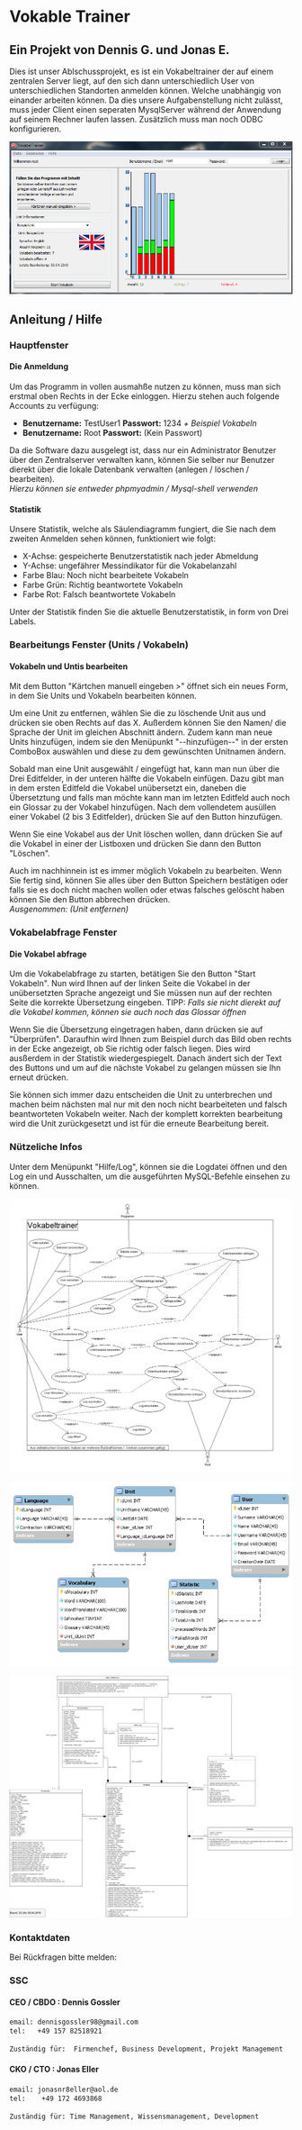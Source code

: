 # Vokable Trainer

## Ein Projekt von Dennis G. und Jonas E.

Dies ist unser Ablschussprojekt, es ist ein Vokabeltrainer der auf einem zentralen Server liegt, auf den sich dann unterschiedlich User von unterschiedlichen Standorten anmelden können. Welche unabhängig von einander arbeiten können. Da dies unsere Aufgabenstellung nicht zulässt, muss jeder Client einen seperaten MysqlServer während der Anwendung auf seinem Rechner laufen lassen. Zusätzlich muss man noch ODBC konfigurieren. 

![](https://github.com/DennisGoss99/Projekt-Voc/blob/master/Resources/pictures/MianFormBeispielBild.PNG?raw=true "MianFormBeispielBild")
## Anleitung / Hilfe

### Hauptfenster

#### Die Anmeldung

Um das Programm in vollen ausmahße nutzen zu können, muss man sich erstmal oben Rechts in der Ecke einloggen. Hierzu stehen auch folgende Accounts zu verfügung:
* **Benutzername:** TestUser1 **Passwort:** 1234 	*+ Beispiel Vokabeln*	
* **Benutzername:** Root 	**Passwort:** (Kein Passwort)

Da die Software dazu ausgelegt ist, dass nur ein Administrator Benutzer über den Zentralserver verwalten kann, können Sie selber nur Benutzer dierekt über die lokale Datenbank verwalten (anlegen / löschen / bearbeiten).  
*Hierzu können sie entweder phpmyadmin / Mysql-shell verwenden*
 
#### Statistik 

Unsere Statistik, welche als Säulendiagramm fungiert, die Sie nach dem zweiten Anmelden sehen können, funktioniert wie folgt: 

* X-Achse: gespeicherte Benutzerstatistik nach jeder Abmeldung  
* Y-Achse: ungefährer Messindikator für die Vokabelanzahl  
* Farbe Blau: Noch nicht bearbeitete Vokabeln
* Farbe Grün: Richtig beantwortete Vokabeln
* Farbe Rot: Falsch beantwortete Vokabeln

Unter der Statistik finden Sie die aktuelle Benutzerstatistik, in form von Drei Labels. 

### Bearbeitungs Fenster (Units / Vokabeln)

#### Vokabeln und Untis bearbeiten

Mit dem Button "Kärtchen manuell eingeben >" öffnet sich ein neues Form, in dem Sie Units und Vokabeln bearbeiten können. 

Um eine Unit zu entfernen, wählen Sie die zu löschende Unit aus und drücken sie oben Rechts auf das X.
Außerdem können Sie den Namen/ die Sprache der Unit im gleichen Abschnitt ändern.
Zudem kann man neue Units hinzufügen, indem sie den Menüpunkt "--hinzufügen--" in der ersten ComboBox auswählen und diese zu dem gewünschten Unitnamen ändern.

Sobald man eine Unit ausgewählt / eingefügt hat, kann man nun über die Drei Editfelder, in der unteren hälfte die Vokabeln einfügen. 
Dazu gibt man in dem ersten Editfeld die Vokabel unübersetzt ein, daneben die Übersetztung und falls man möchte kann man im letzten Editfeld auch noch ein Glossar zu der Vokabel hinzufügen. Nach dem vollendetem ausüllen einer Vokabel (2 bis 3 Editfelder), drücken Sie auf den Button hinzufügen. 

Wenn Sie eine Vokabel aus der Unit löschen wollen, dann drücken Sie auf die Vokabel in einer der Listboxen und drücken Sie dann den Button "Löschen".

Auch im nachhinnein ist es immer möglich Vokabeln zu bearbeiten.
Wenn Sie fertig sind, können Sie alles über den Button Speichern bestätigen oder falls sie es doch nicht machen wollen oder etwas falsches gelöscht haben können Sie den Button abbrechen drücken.  
*Ausgenommen: (Unit entfernen)*

### Vokabelabfrage Fenster

#### Die Vokabel abfrage

Um die Vokabelabfrage zu starten, betätigen Sie den Button "Start Vokabeln".
Nun wird Ihnen auf der linken Seite die Vokabel in der unübersetzten Sprache angezeigt und Sie müssen nun auf der rechten Seite die korrekte Übersetzung eingeben. 
TIPP: *Falls sie nicht dierekt auf die Vokabel kommen, können sie auch noch das Glossar öffnen*

Wenn Sie die Übersetzung eingetragen haben, dann drücken sie auf "Überprüfen". Daraufhin wird Ihnen zum Beispiel durch das Bild oben rechts in der Ecke angezeigt, ob Sie richtig oder falsch liegen. Dies wird ausßerdem in der Statistik wiedergespiegelt.
Danach ändert sich der Text des Buttons und um auf die nächste Vokabel zu gelangen müssen sie Ihn erneut drücken.

Sie können sich immer dazu entscheiden die Unit zu unterbrechen und machen beim nächsten mal nur mit den noch nicht bearbeiteten und falsch beantworteten Vokabeln weiter. Nach der komplett korrekten bearbeitung wird die Unit zurückgesetzt und ist für die erneute Bearbeitung bereit. 

### Nützeliche Infos

Unter dem Menüpunkt "Hilfe/Log", können sie die Logdatei öffnen und den Log ein und Ausschalten, um die ausgeführten MySQL-Befehle einsehen zu können.

![](https://github.com/DennisGoss99/Projekt-Voc/blob/master/Diagramme/Use%20case.png "Use case Diagramm")

![](https://github.com/DennisGoss99/Projekt-Voc/blob/master/Diagramme/Erdiagramm.png "ER Diagramm")

![](https://github.com/DennisGoss99/Projekt-Voc/blob/master/Diagramme/Klassendiagramm.png "Klassendiagramm")


### Kontaktdaten

Bei Rückfragen bitte melden:

### SSC
#### CEO / CBDO : Dennis Gossler
	email: dennisgossler98@gmail.com
	tel:   +49 157 82518921 
	
	Zuständig für:  Firmenchef, Business Development, Projekt Management


#### CKO / CTO  : Jonas Eller
	email: jonasnr8eller@aol.de
	tel:	+49 172 4693868
	
	Zuständig für: Time Management, Wissensmanagement, Development
	
	

